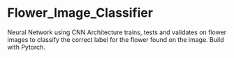 # Flower_Image_Classifier
Neural Network using CNN Architecture trains, tests and validates on flower images to classify the correct label for the flower found on the image. Build with Pytorch.
